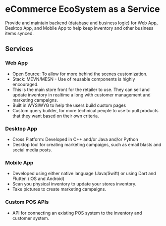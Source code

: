 # eCommerce EcoSystem as a Service
Provide and maintain backend (database and business logic) for Web App, Desktop App, and Mobile App to help keep inventory and other business items synced.

## Services
### Web App
- Open Source: To allow for more behind the scenes customization.
- Stack: MEVN/MESN - Use of reusable components is highly encouraged.
- This is the main store front for the retailer to use. They can sell and update inventory in realtime a long with customer management and marketing campaigns.
- Built in WYSIWYG to help the users build custom pages
- Custom query builder, for more technical people to use to pull products that they want based on their own criteria.

### Desktop App
- Cross Platform: Developed in C++ and/or Java and/or Python
- Desktop tool for creating marketing campaigns, such as email blasts and social media posts.

### Mobile App
- Developed using either native language (Java/Swift) or using Dart and Flutter. (iOS and Android)
- Scan you physical inventory to update your stores inventory.
- Take pictures to create marketing campaigns.

### Custom POS APIs
- API for connecting an existing POS system to the inventory and customer system.

